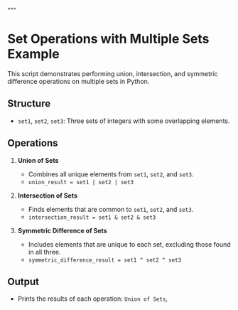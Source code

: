 """
# Set Operations with Multiple Sets Example

This script demonstrates performing union, intersection, and symmetric difference operations on multiple sets in Python.

## Structure
- `set1`, `set2`, `set3`: Three sets of integers with some overlapping elements.

## Operations

1. **Union of Sets**
   - Combines all unique elements from `set1`, `set2`, and `set3`.
   - `union_result = set1 | set2 | set3`

2. **Intersection of Sets**
   - Finds elements that are common to `set1`, `set2`, and `set3`.
   - `intersection_result = set1 & set2 & set3`

3. **Symmetric Difference of Sets**
   - Includes elements that are unique to each set, excluding those found in all three.
   - `symmetric_difference_result = set1 ^ set2 ^ set3`

## Output
- Prints the results of each operation: `Union of Sets`,
